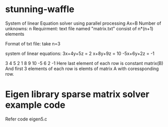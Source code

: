 # stunning-waffle
System of linear Equation solver using parallel processing
Ax=B
Number of unknowns: n
Requirment: text file named "matrix.txt" consist of n*(n+1) elements

Format of txt file:
take n=3

system of linear equations:
3x+4y+5z = 2
x+8y+9z = 10
-5x+6y+2z = -1

3 4 5 2
1 8 9 10
-5 6 2 -1
Here last element of each row is constant matrix(B)
And first 3 elements of each row is elemts of matrix A with coressponding row.

# Eigen library sparse matrix solver example code 
Refer code eigen5.c
